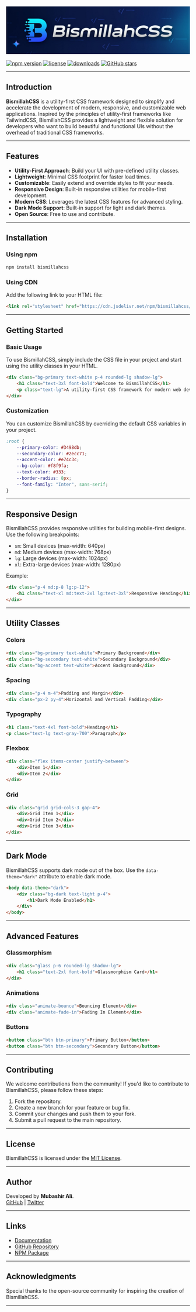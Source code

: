 
![BismillahCSS Banner](https://raw.githubusercontent.com/BismillahCSS/bismillahcss-framework/main/BismillahCSS/docs/banner.jpeg)

[![npm version](https://img.shields.io/npm/v/bismillahcss.svg)](https://www.npmjs.com/package/bismillahcss)
[![license](https://img.shields.io/npm/l/bismillahcss.svg)](https://github.com/BismillahCSS/bismillahcss-framework/blob/main/BismillahCSS/LICENSE)
[![downloads](https://img.shields.io/npm/dt/bismillahcss.svg)](https://www.npmjs.com/package/bismillahcss)
[![GitHub stars](https://img.shields.io/github/stars/BismillahCSS/bismillahcss-framework.svg?style=social)]()

---

## Introduction

**BismillahCSS** is a utility-first CSS framework designed to simplify and accelerate the development of modern, responsive, and customizable web applications. Inspired by the principles of utility-first frameworks like TailwindCSS, BismillahCSS provides a lightweight and flexible solution for developers who want to build beautiful and functional UIs without the overhead of traditional CSS frameworks.

---

## Features

- **Utility-First Approach**: Build your UI with pre-defined utility classes.
- **Lightweight**: Minimal CSS footprint for faster load times.
- **Customizable**: Easily extend and override styles to fit your needs.
- **Responsive Design**: Built-in responsive utilities for mobile-first development.
- **Modern CSS**: Leverages the latest CSS features for advanced styling.
- **Dark Mode Support**: Built-in support for light and dark themes.
- **Open Source**: Free to use and contribute.

---

## Installation

### Using npm
```bash
npm install bismillahcss
```

### Using CDN
Add the following link to your HTML file:
```html
<link rel="stylesheet" href="https://cdn.jsdelivr.net/npm/bismillahcss/dist/bismillah.min.css">
```

---

## Getting Started

### Basic Usage
To use BismillahCSS, simply include the CSS file in your project and start using the utility classes in your HTML.

```html
<div class="bg-primary text-white p-4 rounded-lg shadow-lg">
    <h1 class="text-3xl font-bold">Welcome to BismillahCSS</h1>
    <p class="text-lg">A utility-first CSS framework for modern web development.</p>
</div>
```

### Customization
You can customize BismillahCSS by overriding the default CSS variables in your project.

```css
:root {
    --primary-color: #3498db;
    --secondary-color: #2ecc71;
    --accent-color: #e74c3c;
    --bg-color: #f8f9fa;
    --text-color: #333;
    --border-radius: 8px;
    --font-family: "Inter", sans-serif;
}
```

---

## Responsive Design

BismillahCSS provides responsive utilities for building mobile-first designs. Use the following breakpoints:

- `sm`: Small devices (max-width: 640px)
- `md`: Medium devices (max-width: 768px)
- `lg`: Large devices (max-width: 1024px)
- `xl`: Extra-large devices (max-width: 1280px)

Example:
```html
<div class="p-4 md:p-8 lg:p-12">
    <h1 class="text-xl md:text-2xl lg:text-3xl">Responsive Heading</h1>
</div>
```

---

## Utility Classes

### Colors
```html
<div class="bg-primary text-white">Primary Background</div>
<div class="bg-secondary text-white">Secondary Background</div>
<div class="bg-accent text-white">Accent Background</div>
```

### Spacing
```html
<div class="p-4 m-4">Padding and Margin</div>
<div class="px-2 py-4">Horizontal and Vertical Padding</div>
```

### Typography
```html
<h1 class="text-4xl font-bold">Heading</h1>
<p class="text-lg text-gray-700">Paragraph</p>
```

### Flexbox
```html
<div class="flex items-center justify-between">
    <div>Item 1</div>
    <div>Item 2</div>
</div>
```

### Grid
```html
<div class="grid grid-cols-3 gap-4">
    <div>Grid Item 1</div>
    <div>Grid Item 2</div>
    <div>Grid Item 3</div>
</div>
```

---

## Dark Mode

BismillahCSS supports dark mode out of the box. Use the `data-theme="dark"` attribute to enable dark mode.

```html
<body data-theme="dark">
    <div class="bg-dark text-light p-4">
        <h1>Dark Mode Enabled</h1>
    </div>
</body>
```

---

## Advanced Features

### Glassmorphism
```html
<div class="glass p-6 rounded-lg shadow-lg">
    <h1 class="text-2xl font-bold">Glassmorphism Card</h1>
</div>
```

### Animations
```html
<div class="animate-bounce">Bouncing Element</div>
<div class="animate-fade-in">Fading In Element</div>
```

### Buttons
```html
<button class="btn btn-primary">Primary Button</button>
<button class="btn btn-secondary">Secondary Button</button>
```

---

## Contributing

We welcome contributions from the community! If you'd like to contribute to BismillahCSS, please follow these steps:

1. Fork the repository.
2. Create a new branch for your feature or bug fix.
3. Commit your changes and push them to your fork.
4. Submit a pull request to the main repository.

---

## License

BismillahCSS is licensed under the [MIT License](https://github.com/mubashir-dev/bismillahcss/blob/main/LICENSE).

---

## Author

Developed by **Mubashir Ali**.  
[GitHub](https://github.com/mubashir-dev) | [Twitter](https://twitter.com/mubashir_dev)

---

## Links

- [Documentation](https://github.com/mubashir-dev/bismillahcss/docs)
- [GitHub Repository](https://github.com/mubashir-dev/bismillahcss)
- [NPM Package](https://www.npmjs.com/package/bismillahcss)

---

## Acknowledgments

Special thanks to the open-source community for inspiring the creation of BismillahCSS.

---
```